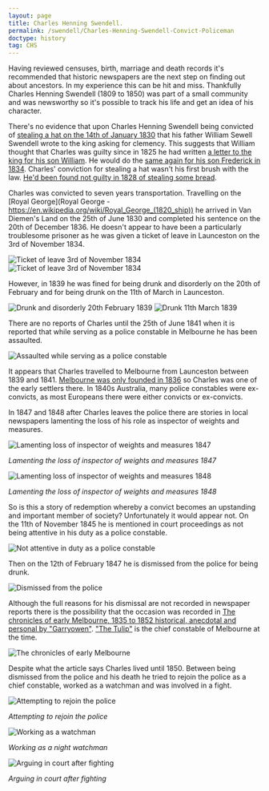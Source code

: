 ```yaml
---
layout: page
title: Charles Henning Swendell.
permalink: /swendell/Charles-Henning-Swendell-Convict-Policeman
doctype: history
tag: CHS
---
```

Having reviewed censuses, birth, marriage and death records it's recommended that historic newspapers are the next step on finding out about ancestors. In my experience this can be hit and miss. Thankfully Charles Henning Swendell (1809 to 1850) was part of a small community and was newsworthy so it's possible to track his life and get an idea of his character.

There's no evidence that upon Charles Henning Swendell being convicted of [stealing a hat on the 14th of January 1830](https://www.oldbaileyonline.org/browse.jsp?div=t18300114-102) that his father William Sewell Swendell wrote to the king asking for clemency. This suggests that William thought that Charles was guilty since in 1825 he had written [a letter to the king for his son William](/swendell/William-Swendell-Letter). He would do the [same again for his son Frederick in 1834](/swendell/Frederick-Augustus-Swendell-Letter). Charles' conviction for stealing a hat wasn't his first brush with the law. [He'd been found not guilty in 1828 of stealing some bread](https://www.oldbaileyonline.org/browse.jsp?id=t18280221-99&div=t18280221-99).

Charles was convicted to seven years transportation. Travelling on the [Royal George](Royal George - https://en.wikipedia.org/wiki/Royal_George_(1820_ship)) he arrived in Van Diemen's Land on the 25th of June 1830 and completed his sentence on the 20th of December 1836. He doesn't appear to have been a particularly troublesome prisoner as he was given a ticket of leave in Launceston on the 3rd of November 1834.

![Ticket of leave 3rd of November 1834](/images/CharlesSwendell/CSH1834-11-03CharlesSwendellTicketsOfLeaveLauncestonAdvertiserHeader.png "3rd of November 1834 Launceston Advertiser Headline")
![Ticket of leave 3rd of November 1834](/images/CharlesSwendell/CSH1834-11-03CharlesSwendellTicketsOfLeaveLauncestonAdvertiserDetail.png "3rd of November 1834 Launceston Advertiser Detail")

However, in 1839 he was fined for being drunk and disorderly on the 20th of February and for being drunk on the 11th of March in Launceston.

![Drunk and disorderly 20th February 1839](/images/CharlesSwendell/CSH1839-03-02CharlesSwindleTheCornwallChronicleLauncestonTasmania.png "20th of February 1839 The Cornwall Chronicle") 
![Drunk 11th March 1839](/images/CharlesSwendell/CSH1839-03-16CharlesSwindleTheCornwallChronicleLaunceston.png "16th of March 1839 The Cornwall Chronicle") 

There are no reports of Charles until the 25th of June 1841 when it is reported that while serving as a police constable in Melbourne he has been assaulted.

![Assaulted while serving as a police constable](/images/CharlesSwendell/CSH1841-07-17CharlesSwindelWeeklyFreePressAndPortPhillipCommercialAdvertiser.png "17th of July 1841 Weekly Free Press And Port Phillip Commercial Advertiser")

It appears that Charles travelled to Melbourne from Launceston between 1839 and 1841. [Melbourne was only founded in 1836](https://en.wikipedia.org/wiki/Melbourne#History) so Charles was one of the early settlers there. In 1840s Australia, many police constables were ex-convicts, as most Europeans there were either convicts or ex-convicts.

In 1847 and 1848 after Charles leaves the police there are stories in local newspapers lamenting the loss of his role as inspector of weights and measures.

![Lamenting loss of inspector of weights and measures 1847](/images/CharlesSwendell/CSH1847-05-05CharlesSwindellThePortPhillipPatriotAndMorningAdvertiser.png "5th of May 1847 The Port Phillip Patriot And Morning Advertiser lamenting the loss of inspector of weights and measures")

*Lamenting the loss of inspector of weights and measures 1847*

![Lamenting loss of inspector of weights and measures 1848](/images/CharlesSwendell/CSH1848-10-02CharlesSwindellPortPhillipAndSettlersJournal.png "2nd October 1848 Port Phillip And Settlers Journal lamenting the loss of inspector of weights and measures") 

*Lamenting the loss of inspector of weights and measures 1848*

So is this a story of redemption whereby a convict becomes an upstanding and important member of society? Unfortunately it would appear not. On the 11th of November 1845 he is mentioned in court proceedings as not being attentive in his duty as a police constable.

![Not attentive in duty as a police constable](/images/CharlesSwendell/CSH1845-11-11CharlesSwindellThePortPhillipPatriotAndMorningAdvertiser.png "11th November 1845 The Port Phillip Patriot And Morning Advertiser")

Then on the 12th of February 1847 he is dismissed from the police for being drunk.

![Dismissed from the police](/images/CharlesSwendell/CSH1847-02-12CharlesSwindellThePortPhillipPatriotAndMorningAdvertiser.png "12th February 1847 The Port Phillip Patriot And Morning Advertiser")

Although the full reasons for his dismissal are not recorded in newspaper reports there is the possibility that the occasion was recorded in [The chronicles of early Melbourne, 1835 to 1852 historical, anecdotal and personal by "Garryowen"](http://arrow.latrobe.edu.au:8080/vital/access/manager/Repository/latrobe:34479). ["The Tulip"](https://en.wikipedia.org/wiki/Victoria_Police) is the chief constable of Melbourne at the time.

![The chronicles of early Melbourne](/images/CharlesSwendell/CSHEarlyMelbourne.jpg "The chronicles of early Melbourne, 1835 to 1852 historical, anecdotal and personal")

Despite what the article says Charles lived until 1850. Between being dismissed from the police and his death he tried to rejoin the police as a chief constable, worked as a watchman and was involved in a fight.

![Attempting to rejoin the police](/images/CharlesSwendell/CSH1848-04-18CharlesSwindellTheMelbourneArgus.png "18th August 1848 The Melbourne Argus")

*Attempting to rejoin the police*

![Working as a watchman](/images/CharlesSwendell/CSH1848-08-26PortPhillipGazetteAndSettlersJournalCharlesSwindell.png "26th August 1848 Port Phillip Gazette And Settlers Journal")

*Working as a night watchman*

![Arguing in court after fighting](/images/CharlesSwendell/CSH1849-05-11CharlesSwindleTheArgus.png "11th May 1849 The Argus")

*Arguing in court after fighting*

